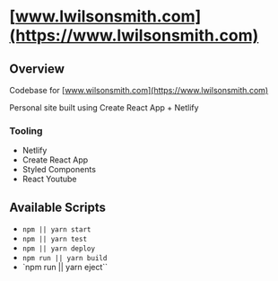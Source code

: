 # [www.lwilsonsmith.com](https://www.lwilsonsmith.com)

## Overview

Codebase for [www.wilsonsmith.com](https://www.lwilsonsmith.com)

Personal site built using Create React App + Netlify

### Tooling
- Netlify
- Create React App
- Styled Components
- React Youtube

## Available Scripts
- `npm || yarn start`
- `npm || yarn test`
- `npm || yarn deploy`
- `npm run || yarn build`
- `npm run || yarn eject``
